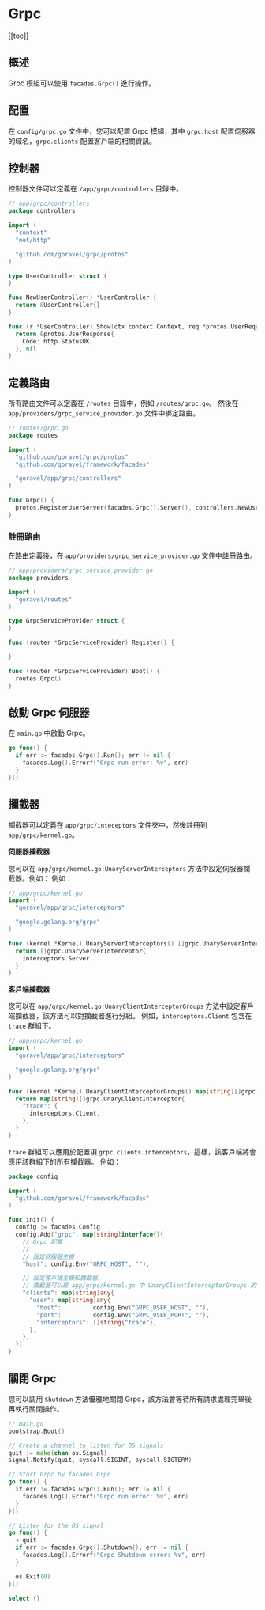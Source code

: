 # Grpc

[[toc]]

## 概述

Grpc 模組可以使用 `facades.Grpc()` 進行操作。

## 配置

在 `config/grpc.go` 文件中，您可以配置 Grpc 模組，其中 `grpc.host` 配置伺服器的域名，`grpc.clients` 配置客戶端的相關資訊。

## 控制器

控制器文件可以定義在 `/app/grpc/controllers` 目錄中。

```go
// app/grpc/controllers
package controllers

import (
  "context"
  "net/http"

  "github.com/goravel/grpc/protos"
)

type UserController struct {
}

func NewUserController() *UserController {
  return &UserController{}
}

func (r *UserController) Show(ctx context.Context, req *protos.UserRequest) (protoBook *protos.UserResponse, err error) {
  return &protos.UserResponse{
    Code: http.StatusOK,
  }, nil
}
```

## 定義路由

所有路由文件可以定義在 `/routes` 目錄中，例如 `/routes/grpc.go`。 然後在 `app/providers/grpc_service_provider.go` 文件中綁定路由。

```go
// routes/grpc.go
package routes

import (
  "github.com/goravel/grpc/protos"
  "github.com/goravel/framework/facades"

  "goravel/app/grpc/controllers"
)

func Grpc() {
  protos.RegisterUserServer(facades.Grpc().Server(), controllers.NewUserController())
}
```

### 註冊路由

在路由定義後，在 `app/providers/grpc_service_provider.go` 文件中註冊路由。

```go
// app/providers/grpc_service_provider.go
package providers

import (
  "goravel/routes"
)

type GrpcServiceProvider struct {
}

func (router *GrpcServiceProvider) Register() {

}

func (router *GrpcServiceProvider) Boot() {
  routes.Grpc()
}
```

## 啟動 Grpc 伺服器

在 `main.go` 中啟動 Grpc。

```go
go func() {
  if err := facades.Grpc().Run(); err != nil {
    facades.Log().Errorf("Grpc run error: %v", err)
  }
}()
```

## 攔截器

攔截器可以定義在 `app/grpc/inteceptors` 文件夾中，然後註冊到 `app/grpc/kernel.go`。

**伺服器攔截器**

您可以在 `app/grpc/kernel.go:UnaryServerInterceptors` 方法中設定伺服器攔截器。例如： 例如：

```go
// app/grpc/kernel.go
import (
  "goravel/app/grpc/interceptors"

  "google.golang.org/grpc"
)

func (kernel *Kernel) UnaryServerInterceptors() []grpc.UnaryServerInterceptor {
  return []grpc.UnaryServerInterceptor{
    interceptors.Server,
  }
}
```

**客戶端攔截器**

您可以在 `app/grpc/kernel.go:UnaryClientInterceptorGroups` 方法中設定客戶端攔截器，該方法可以對攔截器進行分組。 例如，`interceptors.Client` 包含在 `trace` 群組下。

```go
// app/grpc/kernel.go
import (
  "goravel/app/grpc/interceptors"

  "google.golang.org/grpc"
)

func (kernel *Kernel) UnaryClientInterceptorGroups() map[string][]grpc.UnaryClientInterceptor {
  return map[string][]grpc.UnaryClientInterceptor{
    "trace": {
      interceptors.Client,
    },
  }
}
```

`trace` 群組可以應用於配置項 `grpc.clients.interceptors`，這樣，該客戶端將會應用該群組下的所有攔截器。 例如：

```go
package config

import (
  "github.com/goravel/framework/facades"
)

func init() {
  config := facades.Config
  config.Add("grpc", map[string]interface{}{
    // Grpc 配置
    //
    // 設定伺服器主機
    "host": config.Env("GRPC_HOST", ""),

    // 設定客戶端主機和攔截器。
    // 攔截器可以是 app/grpc/kernel.go 中 UnaryClientInterceptorGroups 的群組名稱。
    "clients": map[string]any{
      "user": map[string]any{
        "host":         config.Env("GRPC_USER_HOST", ""),
        "port":         config.Env("GRPC_USER_PORT", ""),
        "interceptors": []string{"trace"},
      },
    },
  })
}
```

## 關閉 Grpc

您可以調用 `Shutdown` 方法優雅地關閉 Grpc，該方法會等待所有請求處理完畢後再執行關閉操作。

```go
// main.go
bootstrap.Boot()

// Create a channel to listen for OS signals
quit := make(chan os.Signal)
signal.Notify(quit, syscall.SIGINT, syscall.SIGTERM)

// Start Grpc by facades.Grpc
go func() {
  if err := facades.Grpc().Run(); err != nil {
    facades.Log().Errorf("Grpc run error: %v", err)
  }
}()

// Listen for the OS signal
go func() {
  <-quit
  if err := facades.Grpc().Shutdown(); err != nil {
    facades.Log().Errorf("Grpc Shutdown error: %v", err)
  }

  os.Exit(0)
}()

select {}
```
